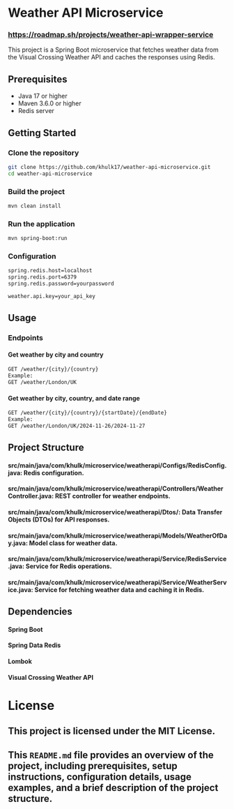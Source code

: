 # Weather API Microservice
### https://roadmap.sh/projects/weather-api-wrapper-service
This project is a Spring Boot microservice that fetches weather data from the Visual Crossing Weather API and caches the responses using Redis.

## Prerequisites

- Java 17 or higher
- Maven 3.6.0 or higher
- Redis server

## Getting Started

### Clone the repository

```bash
git clone https://github.com/khulk17/weather-api-microservice.git
cd weather-api-microservice
```

### Build the project

```bash
mvn clean install
```
### Run the application

```bash
mvn spring-boot:run
```
### Configuration
```bash
spring.redis.host=localhost
spring.redis.port=6379
spring.redis.password=yourpassword

weather.api.key=your_api_key
```
## Usage
### Endpoints
#### Get weather by city and country
```bash
GET /weather/{city}/{country}
Example:
GET /weather/London/UK
```

#### Get weather by city, country, and date range
```bash
GET /weather/{city}/{country}/{startDate}/{endDate}
Example:  
GET /weather/London/UK/2024-11-26/2024-11-27
```
## Project Structure
#### src/main/java/com/khulk/microservice/weatherapi/Configs/RedisConfig.java: Redis configuration.
#### src/main/java/com/khulk/microservice/weatherapi/Controllers/WeatherController.java: REST controller for weather endpoints.
#### src/main/java/com/khulk/microservice/weatherapi/Dtos/: Data Transfer Objects (DTOs) for API responses.
#### src/main/java/com/khulk/microservice/weatherapi/Models/WeatherOfDay.java: Model class for weather data.
#### src/main/java/com/khulk/microservice/weatherapi/Service/RedisService.java: Service for Redis operations.
#### src/main/java/com/khulk/microservice/weatherapi/Service/WeatherService.java: Service for fetching weather data and caching it in Redis.

## Dependencies
#### Spring Boot
#### Spring Data Redis
#### Lombok
#### Visual Crossing Weather API
# License
## This project is licensed under the MIT License.

## This `README.md` file provides an overview of the project, including prerequisites, setup instructions, configuration details, usage examples, and a brief description of the project structure.
